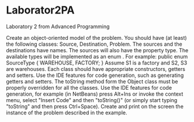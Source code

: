# Laborator2PA
Laboratory 2 from Advanced Programming

Create an object-oriented model of the problem. You should have (at least) the following classes: Source, Destination, Problem.
The sources and the destinations have names. The sources will also have the property type. The available types will be implemented as an enum . For example:
public enum SourceType {
    WAREHOUSE, FACTORY;
}
Assume S1 is a factory and S2, S3 are warehouses.
Each class should have appropriate constructors, getters and setters.
Use the IDE features for code generation, such as generating getters and setters.
The toString method form the Object class must be properly overridden for all the classes.
Use the IDE features for code generation, for example (in NetBeans) press Alt+Ins or invoke the context menu, select "Insert Code" and then "toString()" (or simply start typing "toString" and then press Ctrl+Space).
Create and print on the screen the instance of the problem described in the example.
